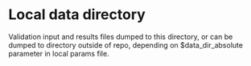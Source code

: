 # Local data directory

Validation input and results files dumped to this directory, or can be dumped to directory outside of repo, depending on $data_dir_absolute parameter in local params file.
